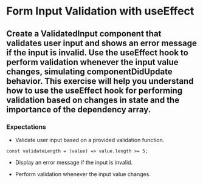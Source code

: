 # Form Input Validation with useEffect
## Create a ValidatedInput component that validates user input and shows an error message if the input is invalid. Use the useEffect hook to perform validation whenever the input value changes, simulating componentDidUpdate behavior. This exercise will help you understand how to use the useEffect hook for performing validation based on changes in state and the importance of the dependency array.
### Expectations

* Validate user input based on a provided validation function.
``` 
const validateLength = (value) => value.length >= 5;
```

* Display an error message if the input is invalid.

* Perform validation whenever the input value changes.